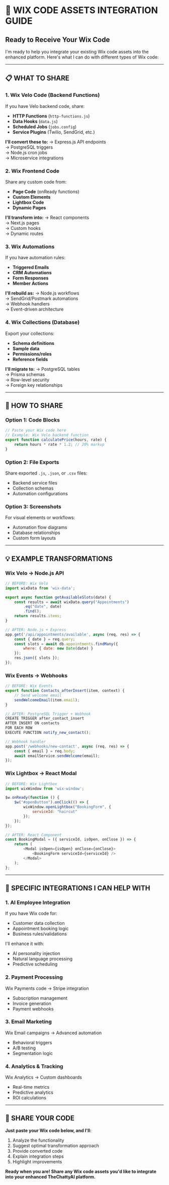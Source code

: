 # 🔌 **WIX CODE ASSETS INTEGRATION GUIDE**

## **Ready to Receive Your Wix Code**

I'm ready to help you integrate your existing Wix code assets into the enhanced platform. Here's what I can do with different types of Wix code:

---

## **📋 WHAT TO SHARE**

### **1. Wix Velo Code (Backend Functions)**
If you have Velo backend code, share:
- **HTTP Functions** (`http-functions.js`)
- **Data Hooks** (`data.js`)
- **Scheduled Jobs** (`jobs.config`)
- **Service Plugins** (Twilio, SendGrid, etc.)

**I'll convert these to:**
→ Express.js API endpoints  
→ PostgreSQL triggers  
→ Node.js cron jobs  
→ Microservice integrations  

### **2. Wix Frontend Code**
Share any custom code from:
- **Page Code** (onReady functions)
- **Custom Elements**
- **Lightbox Code**
- **Dynamic Pages**

**I'll transform into:**
→ React components  
→ Next.js pages  
→ Custom hooks  
→ Dynamic routes  

### **3. Wix Automations**
If you have automation rules:
- **Triggered Emails**
- **CRM Automations**
- **Form Responses**
- **Member Actions**

**I'll rebuild as:**
→ Node.js workflows  
→ SendGrid/Postmark automations  
→ Webhook handlers  
→ Event-driven architecture  

### **4. Wix Collections (Database)**
Export your collections:
- **Schema definitions**
- **Sample data**
- **Permissions/roles**
- **Reference fields**

**I'll migrate to:**
→ PostgreSQL tables  
→ Prisma schemas  
→ Row-level security  
→ Foreign key relationships  

---

## **🚀 HOW TO SHARE**

### **Option 1: Code Blocks**
```javascript
// Paste your Wix code here
// Example: Wix Velo backend function
export function calculatePrice(hours, rate) {
    return hours * rate * 1.2; // 20% markup
}
```

### **Option 2: File Exports**
Share exported `.js`, `.json`, or `.csv` files:
- Backend service files
- Collection schemas
- Automation configurations

### **Option 3: Screenshots**
For visual elements or workflows:
- Automation flow diagrams
- Database relationships
- Custom form layouts

---

## **💡 EXAMPLE TRANSFORMATIONS**

### **Wix Velo → Node.js API**
```javascript
// BEFORE: Wix Velo
import wixData from 'wix-data';

export async function getAvailableSlots(date) {
    const results = await wixData.query("Appointments")
        .eq("date", date)
        .find();
    return results.items;
}

// AFTER: Node.js + Express
app.get('/api/appointments/available', async (req, res) => {
    const { date } = req.query;
    const slots = await db.appointments.findMany({
        where: { date: new Date(date) }
    });
    res.json({ slots });
});
```

### **Wix Events → Webhooks**
```javascript
// BEFORE: Wix Events
export function Contacts_afterInsert(item, context) {
    // Send welcome email
    sendWelcomeEmail(item.email);
}

// AFTER: PostgreSQL Trigger + Webhook
CREATE TRIGGER after_contact_insert
AFTER INSERT ON contacts
FOR EACH ROW
EXECUTE FUNCTION notify_new_contact();

// Webhook handler
app.post('/webhooks/new-contact', async (req, res) => {
    const { email } = req.body;
    await emailService.sendWelcome(email);
});
```

### **Wix Lightbox → React Modal**
```javascript
// BEFORE: Wix Lightbox
import wixWindow from 'wix-window';

$w.onReady(function () {
    $w("#openButton").onClick(() => {
        wixWindow.openLightbox("BookingForm", {
            serviceId: "haircut"
        });
    });
});

// AFTER: React Component
const BookingModal = ({ serviceId, isOpen, onClose }) => {
    return (
        <Modal isOpen={isOpen} onClose={onClose}>
            <BookingForm serviceId={serviceId} />
        </Modal>
    );
};
```

---

## **🎯 SPECIFIC INTEGRATIONS I CAN HELP WITH**

### **1. AI Employee Integration**
If you have Wix code for:
- Customer data collection
- Appointment booking logic
- Business rules/validations

I'll enhance it with:
- AI personality injection
- Natural language processing
- Predictive scheduling

### **2. Payment Processing**
Wix Payments code → Stripe integration
- Subscription management
- Invoice generation
- Payment webhooks

### **3. Email Marketing**
Wix Email campaigns → Advanced automation
- Behavioral triggers
- A/B testing
- Segmentation logic

### **4. Analytics & Tracking**
Wix Analytics → Custom dashboards
- Real-time metrics
- Predictive analytics
- ROI calculations

---

## **📝 SHARE YOUR CODE**

**Just paste your Wix code below, and I'll:**
1. Analyze the functionality
2. Suggest optimal transformation approach
3. Provide converted code
4. Explain integration steps
5. Highlight improvements

**Ready when you are! Share any Wix code assets you'd like to integrate into your enhanced TheChattyAI platform.** 